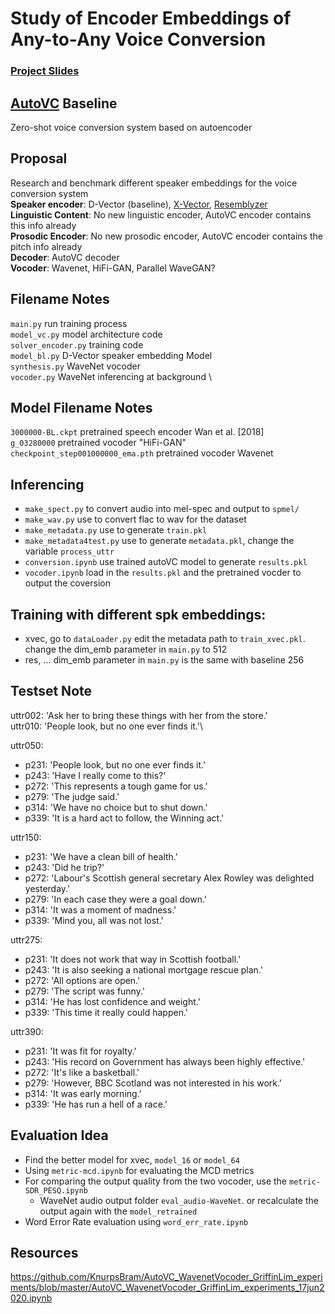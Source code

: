 # Study of Encoder Embeddings of Any-to-Any Voice Conversion
### [Project Slides](https://docs.google.com/presentation/d/1aN0-b5HOtv_MIFXhAyAO_j3vy228EclpQDngsl8IFBo/edit?usp=sharing)

## [AutoVC](https://github.com/auspicious3000/autovc) Baseline
Zero-shot voice conversion system based on autoencoder

## Proposal
Research and benchmark different speaker embeddings for the voice conversion system \
**Speaker encoder**: D-Vector (baseline), [X-Vector](https://github.com/speechbrain/speechbrain/blob/develop/speechbrain/lobes/models/Xvector.py), [Resemblyzer](https://github.com/resemble-ai/Resemblyzer) \
**Linguistic Content**: No new linguistic encoder, AutoVC encoder contains this info already \
**Prosodic Encoder**: No new prosodic encoder, AutoVC encoder contains the pitch info already \
**Decoder**: AutoVC decoder \
**Vocoder**: Wavenet, HiFi-GAN, Parallel WaveGAN? 

## Filename Notes
`main.py` run training process \
`model_vc.py` model architecture code \
`solver_encoder.py` training code \
`model_bl.py` D-Vector speaker embedding Model \
`synthesis.py` WaveNet vocoder \
`vocoder.py` WaveNet inferencing at background \

## Model Filename Notes
`3000000-BL.ckpt` pretrained speech encoder Wan et al. [2018] \
`g_03280000` pretrained vocoder "HiFi-GAN" \
`checkpoint_step001000000_ema.pth` pretrained vocoder Wavenet

## Inferencing
* `make_spect.py` to convert audio into mel-spec and output to `spmel/`
* `make_wav.py` use to convert flac to wav for the dataset
* `make_metadata.py` use to generate `train.pkl`
* `make_metadata4test.py` use to generate `metadata.pkl`, change the variable `process_uttr`
* `conversion.ipynb` use trained autoVC model to generate `results.pkl`
* `vocoder.ipynb` load in the `results.pkl` and the pretrained vocder to output the coversion

## Training with different spk embeddings:
* xvec, go to `dataLoader.py` edit the metadata path to `train_xvec.pkl`. change the dim_emb parameter in `main.py` to 512
* res, ... dim_emb parameter in `main.py` is the same with baseline 256

## Testset Note
uttr002: 'Ask her to bring these things with her from the store.'\
uttr010: 'People look, but no one ever finds it.'\

uttr050:
* p231: 'People look, but no one ever finds it.'
* p243: 'Have I really come to this?'
* p272: 'This represents a tough game for us.'
* p279: 'The judge said.'
* p314: 'We have no choice but to shut down.'
* p339: 'It is a hard act to follow, the Winning act.'

uttr150:
* p231: 'We have a clean bill of health.'
* p243: 'Did he trip?'
* p272: 'Labour's Scottish general secretary Alex Rowley was delighted yesterday.'
* p279: 'In each case they were a goal down.'
* p314: 'It was a moment of madness.'
* p339: 'Mind you, all was not lost.'

uttr275:
* p231: 'It does not work that way in Scottish football.'
* p243: 'It is also seeking a national mortgage rescue plan.'
* p272: 'All options are open.'
* p279: 'The script was funny.'
* p314: 'He has lost confidence and weight.'
* p339: 'This time it really could happen.'

uttr390:
* p231: 'It was fit for royalty.'
* p243: 'His record on Government has always been highly effective.'
* p272: 'It's like a basketball.'
* p279: 'However, BBC Scotland was not interested in his work.'
* p314: 'It was early morning.'
* p339: 'He has run a hell of a race.'

## Evaluation Idea
* Find the better model for xvec, `model_16` or `model_64`
* Using `metric-mcd.ipynb` for evaluating the MCD metrics
* For comparing the output quality from the two vocoder, use the `metric-SDR_PESQ.ipynb`
    * WaveNet audio output folder `eval_audio-WaveNet`. or recalculate the output again with the `model_retrained`
* Word Error Rate evaluation using `word_err_rate.ipynb`

## Resources
https://github.com/KnurpsBram/AutoVC_WavenetVocoder_GriffinLim_experiments/blob/master/AutoVC_WavenetVocoder_GriffinLim_experiments_17jun2020.ipynb


